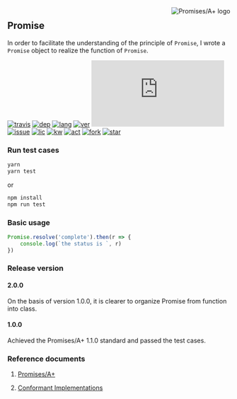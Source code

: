 <a href="https://promisesaplus.com/">
    <img src="https://promisesaplus.com/assets/logo-small.png" alt="Promises/A+ logo"
         title="Promises/A+ 1.1.0 compliant" align="right" />
</a>

## Promise

In order to facilitate the understanding of the principle of `Promise`, I wrote a `Promise` object to realize the function of `Promise`.

[![travis][travis-image]][travis-url]
[![dep][dep-image]][dep-url]
[![lang][lang-image]][lang-url]
[![ver][ver-image]][ver-url]
[![size][size-image]][size-url]
[![issue][issue-image]][issue-url]
[![lic][lic-image]][lic-url]
[![kw][kw-image]][kw-url]
[![act][act-image]][act-url]
[![fork][fork-image]][fork-url]
[![star][star-image]][star-url]

[travis-image]: https://img.shields.io/travis/nobdy/promize.svg?style=flat
[travis-url]: https://travis-ci.org/nobdy/promize
[dep-image]: https://img.shields.io/david/nobdy/promize.svg?style=flat
[dep-url]: https://david-dm.org/nobdy/promize
[lang-image]: https://img.shields.io/badge/language-JavaScript-43853d.svg
[lang-url]: https://img.shields.io/badge/language-JavaScript-43853d.svg
[ver-image]: https://img.shields.io/github/package-json/v/nobdy/promize
[ver-url]: https://github.com/nobdy/promize
[size-image]: https://img.shields.io/github/size/nobdy/promize/promise.js
[size-url]: https://github.com/nobdy/promize
[issue-image]: https://img.shields.io/github/issues/nobdy/promize
[issue-url]: https://github.com/nobdy/promize/issues
[lic-image]: https://img.shields.io/github/license/nobdy/promize
[lic-url]: https://github.com/nobdy/promize/blob/master/LICENSE
[kw-image]: https://img.shields.io/github/package-json/keywords/nobdy/promize
[kw-url]: https://github.com/nobdy/promize
[act-image]: https://img.shields.io/github/last-commit/nobdy/promize
[act-url]: https://github.com/nobdy/promize/graphs/commit-activity
[fork-image]: https://img.shields.io/github/forks/nobdy/promize?label=Fork&style=social
[fork-url]: https://github.com/nobdy/promize/network/members
[star-image]: https://img.shields.io/github/stars/nobdy/promize?style=social
[star-url]: https://github.com/nobdy/promize/stargazers


### Run test cases

```bash
yarn
yarn test
```

or

```bash
npm install
npm run test
```

### Basic usage

```javascript
Promise.resolve('complete').then(r => {
    console.log(`the status is `, r)
})
```

### Release version

#### 2.0.0

On the basis of version 1.0.0, it is clearer to organize Promise from function into class.

#### 1.0.0

Achieved the Promises/A+ 1.1.0 standard and passed the test cases.

### Reference documents

1. [Promises/A+](https://promisesaplus.com/)

1. [Conformant Implementations](https://promisesaplus.com/implementations)
